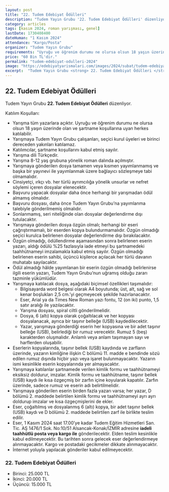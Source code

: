 ```yaml
---
layout: post
title: "22. Tudem Edebiyat Ödülleri"
description: "Tudem Yayın Grubu '22. Tudem Edebiyat Ödülleri' düzenliyor."
category: articles
tags: [kasım 2024, roman yarışması, genel]
lastDate: 1730408400
dateHuman: "1 Kasım 2024"
attendance: "Kargo/Posta"
organizer: "Tudem Yayın Grubu"
requirements: "Uyruğu ve öğrenim durumu ne olursa olsun 18 yaşın üzerinde olan ve şartname koşullarına uyan herkes katılabilir."
price: "60 Bin TL'dir."
permalink: "tudem-edebiyat-odulleri-2024"
image: "https://edebiyatyarismalari.com/images/2024/subat/tudem-edebiyat-odulleri-2024.jpg"
excerpt:  "Tudem Yayın Grubu <strong> 22. Tudem Edebiyat Ödülleri </strong> düzenliyor."
---
```


## 22. Tudem Edebiyat Ödülleri
Tudem Yayın Grubu **22. Tudem Edebiyat Ödülleri** düzenliyor.  

Katılım Koşulları:
- Yarışma tüm yazarlara açıktır. Uyruğu ve öğrenim durumu ne olursa olsun 18 yaşın üzerinde olan ve şartname
koşullarına uyan herkes katılabilir.
- Yarışmaya Tudem Yayın Grubu çalışanları, seçici kurul üyeleri ve birinci dereceden yakınları katılamaz.
- Katılımcılar, şartname koşullarını kabul etmiş sayılır.
- Yarışma dili Türkçedir.
- Yarışma 8-12 yaş grubuna yönelik roman dalında açılmıştır.
- Yarışmaya gönderilen dosya tamamen veya kısmen yayımlanmamış ve başka bir yayınevi ile yayımlanmak üzere bağlayıcı sözleşmeye tabi olmamalıdır.
- Cinsiyetçi, ırkçı vb. her türlü ayrımcılığa yönelik unsurlar ve nefret söylemi içeren dosyalar elenecektir.
- Başvuru yapacak dosyalar daha önce herhangi bir yarışmadan ödül almamış olmalıdır.
- Başvuru dosyası, daha önce Tudem Yayın Grubu’na yayımlanma talebiyle gönderilmemiş olmalıdır.
- Sonlanmamış, seri niteliğinde olan dosyalar değerlendirme dışı tutulacaktır.
- Yarışmaya gönderilen dosya özgün olmalı; herhangi bir eseri çağrıştırmamalı, bir eserden kopya bulundurmamalıdır. Özgün olmadığı seçici kurulca belirlenen dosyalar değerlendirme dışı bırakılacaktır.
- Özgün olmadığı, ödüllendirme aşamasından sonra belirlenen eserin yazarı, aldığı ödülü %25 fazlasıyla iade etmeyi bu şartnamedeki taahhütnameyi imzalamakla kabul etmiş sayılır. Özgün olmadığı belirlenen eserin sahibi, üçüncü kişilerce açılacak her türlü davanın muhatabı sayılacaktır.
- Ödül almadığı hâlde yayımlanan bir eserin özgün olmadığı belirlenirse ilgili eserin yazarı, Tudem Yayın Grubu’nun uğramış olduğu zararı tazminle yükümlüdür.
- Yarışmaya katılacak dosya, aşağıdaki biçimsel özellikleri taşımalıdır:
    - Bilgisayarda word belgesi olarak A4 boyutunda; üst, alt, sağ ve sol kenar boşlukları 2,5 cm.’yi geçmeyecek şekilde hazırlanacaktır.
    - Eser, Arial ya da Times New Roman yazı fontu, 12 (on iki) punto, 1,5 satır aralığı ile yazılacaktır.
    - Yarışma dosyası, spiral ciltli gönderilmelidir.
    - Dosya, 6 (altı) kopya olarak çoğaltılacak ve her kopyası dosyalanacak, ayrıca bir taşınır belleğe (USB) kaydedilecektir.
    - Yazar, yarışmaya gönderdiği eserin her kopyasına ve bir adet taşınır belleğe (USB), belirlediği bir rumuz verecektir. Rumuz 5 (beş) karakterden oluşmalıdır. Anlamlı veya anlam taşımayan sayı ve harflerden oluşabilir. 
- Eserlerin kopyalarında, taşınır bellek (USB) kaydında ve zarfların üzerinde, yazarın kimliğine ilişkin C bölümü 11. madde e bendinde sözü edilen rumuz dışında hiçbir yazı veya işaret bulunmayacaktır. Yazarın ismi kesinlikle eserin kopyalarında yer almayacaktır.
- Yarışmaya katılanlar şartnamede verilen kimlik formu ve taahhütnameyi eksiksiz doldurur, imzalar. Kimlik formu ve taahhütname, taşınır bellek (USB) kaydı ile kısa özgeçmiş bir zarfın içine koyularak kapatılır. Zarfın üzerinde, sadece rumuz ve eserin adı belirtilmelidir.
- Yarışmaya gönderilen eserin birden fazla yazarı varsa; her yazar, D bölümü 2. maddede belirtilen kimlik formu ve taahhütnameyi ayrı ayrı doldurup imzalar ve kısa özgeçmişlerini de ekler.
- Eser, çoğaltılmış ve dosyalanmış 6 (altı) kopya, bir adet taşınır bellek (USB) kaydı ve D bölümü 2. maddede belirtilen zarf ile birlikte teslim edilir.
- Eser, 1 Kasım 2024 saat 17.00’ye kadar Tudem Eğitim Hizmetleri San. Tic. AŞ 1476/1 Sok. No:10/51 Alsancak-Konak/İZMİR adresine **iadeli taahhütlü posta veya kargo ile** gönderilecektir. Elden teslim kesinlikle kabul edilmeyecektir. Bu tarihten sonra gelecek eser değerlendirmeye alınmayacaktır. Kargo ve postadaki gecikmeler dikkate alınmayacaktır.
- İnternet yoluyla yapılacak gönderiler kabul edilmeyecektir.


### 22. Tudem Edebiyat Ödülleri
- Birinci: 25.000 TL
- İkinci: 20.000 TL
- Üçüncü: 15.000 TL